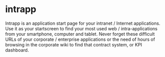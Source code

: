 # intrapp
Intrapp is an application start page for your intranet / Internet applications. Use it as your startscreen to find your most used web / intra-applications from your smartphone, computer and tablet. Never forget these difficult URLs of your corporate / enterprise applications or the need of hours of browsing in the corporate wiki to find that contract system, or KPI dashboard.

